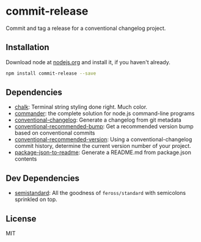 # commit-release 

Commit and tag a release for a conventional changelog project.

## Installation

Download node at [nodejs.org](http://nodejs.org) and install it, if you haven't already.

```sh
npm install commit-release --save
```



## Dependencies

- [chalk](https://github.com/chalk/chalk): Terminal string styling done right. Much color.
- [commander](https://github.com/tj/commander.js): the complete solution for node.js command-line programs
- [conventional-changelog](https://github.com/ajoslin/conventional-changelog): Generate a changelog from git metadata
- [conventional-recommended-bump](https://github.com/conventional-changelog/conventional-recommended-bump): Get a recommended version bump based on conventional commits
- [conventional-recommended-version](https://github.com/JamieMason/conventional-recommended-version): Using a conventional-changelog commit history, determine the current version number of your project.
- [package-json-to-readme](https://github.com/zeke/package-json-to-readme): Generate a README.md from package.json contents

## Dev Dependencies

- [semistandard](https://github.com/Flet/semistandard): All the goodness of `feross/standard` with semicolons sprinkled on top.


## License

MIT


